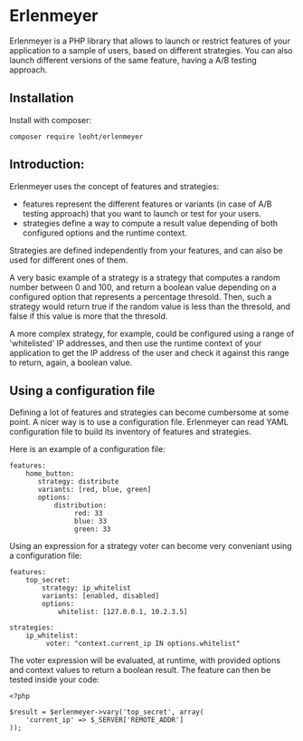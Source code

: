 # Erlenmeyer

Erlenmeyer is a PHP library that allows to launch or restrict features of your application to a sample of users, based 
on different strategies. You can also launch different versions of the same feature, having a A/B testing approach.

## Installation

Install with composer:

	composer require leoht/erlenmeyer

## Introduction:

Erlenmeyer uses the concept of features and strategies:

 - features represent the different features or variants (in case of A/B testing approach) that you want to launch or test for your users.
 - strategies define a way to compute a result value depending of both configured options and the runtime context.

Strategies are defined independently from your features, and can also be used for different ones of them.

A very basic example of a strategy is a strategy that computes a random number between 0 and 100, and return a boolean value
depending on a configured option that represents a percentage thresold. Then, such a strategy would return true if the random
value is less than the thresold, and false if this value is more that the thresold.

A more complex strategy, for example, could be configured using a range of 'whitelisted' IP addresses, and then use the runtime context of your application to get the IP address of the user and check it against this range to return, again, a boolean value.

## Using a configuration file

Defining a lot of features and strategies can become cumbersome at some point. A nicer way is to use a configuration file.
Erlenmeyer can read YAML configuration file to build its inventory of features and strategies.

Here is an example of a configuration file:

	features:
	    home_button:
	       strategy: distribute
	       variants: [red, blue, green]
	       options:
	           distribution:
	                red: 33
	                blue: 33
	                green: 33


Using an expression for a strategy voter can become very conveniant using a configuration file:

	features:
	    top_secret:
	        strategy: ip_whitelist
	        variants: [enabled, disabled]
	        options:
	            whitelist: [127.0.0.1, 10.2.3.5]

	strategies:
	    ip_whitelist:
	         voter: "context.current_ip IN options.whitelist"


The voter expression will be evaluated, at runtime, with provided options and context values to return a boolean result.
The feature can then be tested inside your code:

	<?php

	$result = $erlenmeyer->vary('top_secret', array(
		'current_ip' => $_SERVER['REMOTE_ADDR']
	));


